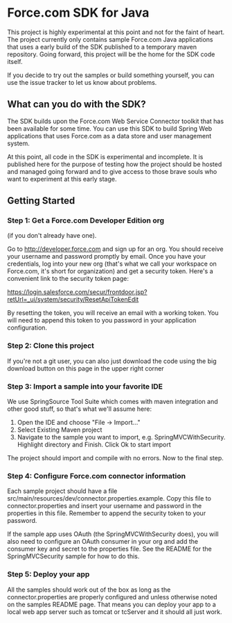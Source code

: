 Force.com SDK for Java
======================

This project is highly experimental at this point and not for the faint of heart. The project currently only contains sample Force.com Java applications that uses a early build of the SDK published to a temporary maven repository. Going forward, this project will be the home for the SDK code itself.

If you decide to try out the samples or build something yourself, you can use the issue tracker to let us know about problems.

What can you do with the SDK?
-----------------------------

The SDK builds upon the Force.com Web Service Connector toolkit that has been available for some time. You can use this SDK to build Spring Web applications that uses Force.com as a data store and user management system.

At this point, all code in the SDK is experimental and incomplete. It is published here for the purpose of testing how the project should be hosted and managed going forward and to give access to those brave souls who want to experiment at this early stage.


Getting Started
---------------

### Step 1: Get a Force.com Developer Edition org

(if you don't already have one).

Go to http://developer.force.com and sign up for an org. You should receive your username and password promptly by email. Once you have your credentials, log into your new org (that's what we call your workspace on Force.com, it's short for organization) and get a security token. Here's a convenient link to the security token page:

https://login.salesforce.com/secur/frontdoor.jsp?retUrl=_ui/system/security/ResetApiTokenEdit

By resetting the token, you will receive an email with a working token. You will need to append this token to you password in your application configuration.

### Step 2: Clone this project

If you're not a git user, you can also just download the code using the big download button on this page in the upper right corner

### Step 3: Import a sample into your favorite IDE

We use SpringSource Tool Suite which comes with maven integration and other good stuff, so that's what we'll assume here:

1) Open the IDE and choose "File -> Import..."
2) Select Existing Maven project
3) Navigate to the sample you want to import, e.g. SpringMVCWithSecurity. Highlight directory and Finish. Click Ok to start import

The project should import and compile with no errors. Now to the final step.

### Step 4: Configure Force.com connector information

Each sample project should have a file src/main/resources/dev/connector.properties.example. Copy this file to connector.properties and insert your username and password in the properties in this file. Remember to append the security token to your password.

If the sample app uses OAuth (the SpringMVCWithSecurity does), you will also need to configure an OAuth consumer in your org and add the consumer key and secret to the properties file. See the README for the SpringMVCSecurity sample for how to do this.

### Step 5: Deploy your app

All the samples should work out of the box as long as the connector.properties are properly configured and unless otherwise noted on the samples README page. That means you can deploy your app to a local web app server such as tomcat or tcServer and it should all just work.
 
